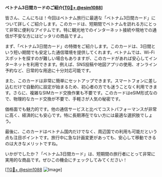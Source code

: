 **ベトナム3日間カードのご紹介[[TG💪+ @esim1088](https://t.me/s/esim1088)]**

皆さん、こんにちは！今回はベトナム旅行に最適な「ベトナム3日間カード」について詳しくご紹介します。このカードは、短期間でベトナムを訪れる方にとって非常に便利なアイテムです。特に観光地でのインターネット接続や現地での通信が不安な方にはピッタリの商品ですよ。

まず、「ベトナム3日間カード」の特徴をご紹介します。このカードは、3日間という短い期間でも安定した通信環境を提供してくれます。ベトナムでは、Wi-Fiスポットを探すのが難しい場合もありますが、このカードがあれば安心してインターネットを利用できます。例えば、SNS投稿や地図アプリの使用、オンライン予約など、日常的な用途に十分対応可能です。

また、このカードは非常に簡単にセットアップできます。スマートフォンに差し込むだけで自動的に設定が始まるため、初心者の方でも迷うことなく利用できます。さらに、複雑なSIMカード交換作業も不要です。このカードはeSIM形式なので、物理的なカード交換が不要で、手軽さが人気の秘密です。

価格面でも魅力的です。他の通信サービスと比べてコストパフォーマンスが非常に高く、経済的にも安心です。特に長期滞在でない方には最適な選択肢でしょう。

最後に、このカードはベトナム国内だけでなく、周辺国での利用も可能だという点も注目ポイントです。旅行中に急な計画変更があっても、安心して移動できるのは大きなメリットですね。

いかがでしたか？「ベトナム3日間カード」は、短期間の旅行者にとって非常に実用的な商品です。ぜひこの機会にチェックしてみてください！

[[TG💪+ @esim1088](https://t.me/s/esim1088) ![Image](https://i.postimg.cc/Y0z9fWf4/image.png)]